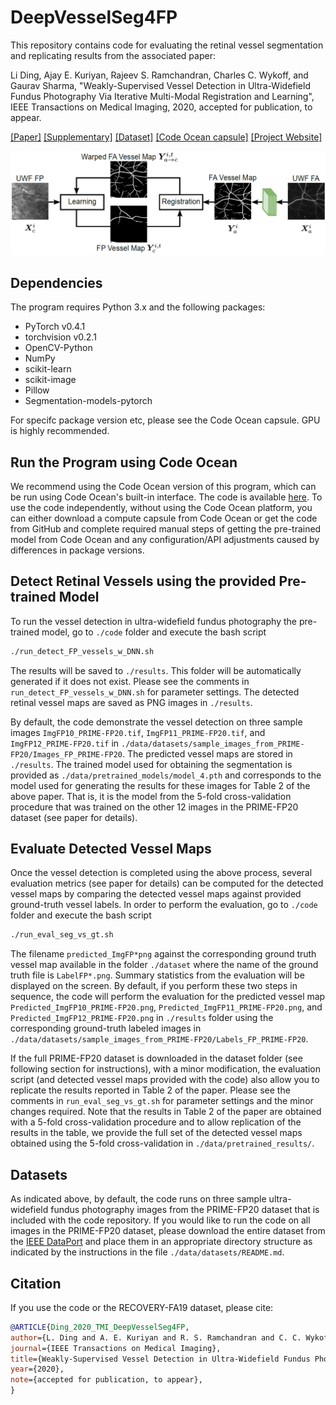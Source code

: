 # DeepVesselSeg4FP
This repository contains code for evaluating the retinal vessel segmentation and replicating results from the associated paper:

Li Ding, Ajay E. Kuriyan, Rajeev S. Ramchandran, Charles C. Wykoff, and Gaurav Sharma,
"Weakly-Supervised Vessel Detection in Ultra-Widefield Fundus Photography Via Iterative Multi-Modal Registration and Learning",
IEEE Transactions on Medical Imaging, 2020, accepted for publication, to appear.


<p align="justify">
<a href="http://www.ece.rochester.edu/~gsharma/papers/Ding_IterVDRegUWFFP_TMI2020.pdf">[Paper]</a>
<a href="http://www.ece.rochester.edu/~gsharma/papers/Suppl_Ding_IterVDRegUWFFP_TMI2020.pdf">[Supplementary]</a>
<a href="https://doi.org/10.21227/ctgj-1367">[Dataset]</a>
<a href="https://doi.org/10.24433/">[Code Ocean capsule]</a>
<a href="https://labsites.rochester.edu/gsharma/research/computer-vision/">[Project Website]</a>
</p>

<p align="center">
<img src="./data/docs/overview.png" alt="" width="900"/>
</p>

## Dependencies
The program requires Python 3.x and the following packages:
* PyTorch v0.4.1
* torchvision v0.2.1
* OpenCV-Python 
* NumPy
* scikit-learn
* scikit-image
* Pillow
* Segmentation-models-pytorch

For specifc package version etc, please see the Code Ocean capsule. GPU is highly recommended.

## Run the Program using Code Ocean
We recommend using the Code Ocean version of this program, which can be run using Code Ocean's built-in interface. The code is available [here](https://doi.org/10.24433/). To use the code independently, without using the Code Ocean platform, you can either download a compute capsule from Code Ocean or get the code from GitHub and complete required manual steps of getting the pre-trained model from Code Ocean and any configuration/API adjustments caused by differences in package versions.

## Detect Retinal Vessels using the provided Pre-trained Model
To run the vessel detection in ultra-widefield fundus photography the pre-trained model, go to `./code` folder and execute the bash script
```bash
./run_detect_FP_vessels_w_DNN.sh
```
The results will be saved to `./results`. This folder will be automatically generated if it does not exist. Please see the comments in `run_detect_FP_vessels_w_DNN.sh` for parameter settings. The detected retinal vessel maps are saved as PNG images in `./results`.

By default, the code demonstrate the vessel detection on three sample images `ImgFP10_PRIME-FP20.tif`, `ImgFP11_PRIME-FP20.tif`, and `ImgFP12_PRIME-FP20.tif` in `./data/datasets/sample_images_from_PRIME-FP20/Images_FP_PRIME-FP20`. The predicted vessel maps are stored in `./results`. The trained model used for obtaining the segmentation is provided as `./data/pretrained_models/model_4.pth` and corresponds to the model used for generating the results for these images for Table 2 of the above paper. That is, it is the model from the 5-fold cross-validation procedure that was trained on the other 12 images in the PRIME-FP20 dataset (see paper for details).

## Evaluate Detected Vessel Maps

Once the vessel detection is completed using the above process, several evaluation metrics (see paper for details) can be computed for the detected vessel maps by comparing the detected vessel maps against provided ground-truth vessel labels. In order to perform the evaluation, go to `./code` folder and execute the bash script
```bash
./run_eval_seg_vs_gt.sh
```
The filename `predicted_ImgFP*png` against the corresponding ground truth vessel map available in the folder `./dataset` where the name of the ground truth file is `LabelFP*.png`.
Summary statistics from the evaluation will be displayed on the screen. By default, if you perform these two steps in sequence, the code will perform the evaluation for the predicted vessel map `Predicted_ImgFP10_PRIME-FP20.png`, `Predicted_ImgFP11_PRIME-FP20.png`, and `Predicted_ImgFP12_PRIME-FP20.png` in `./results` folder using the corresponding ground-truth labeled images in `./data/datasets/sample_images_from_PRIME-FP20/Labels_FP_PRIME-FP20`.


If the full PRIME-FP20 dataset is downloaded in the dataset folder (see following section for instructions), with a minor modification, the evaluation script (and detected vessel maps provided with the code) also allow you to replicate the results reported in Table 2 of the paper. Please see the comments in `run_eval_seg_vs_gt.sh` for parameter settings and the minor changes required. Note that the results in Table 2 of the paper are obtained with a 5-fold cross-validation procedure and to allow replication of the results in the table, we provide the full set of the detected vessel maps obtained using the 5-fold cross-validation in `./data/pretrained_results/`. 

## Datasets
As indicated above, by default, the code runs on three sample ultra-widefield fundus photography images from the PRIME-FP20 dataset that is included with the code repository. If you would like to run the code on all images in the PRIME-FP20 dataset, please download the entire dataset from the [IEEE DataPort](https://doi.org/10.21227/ctgj-1367) and place them in an appropriate directory structure as indicated by the instructions in the file `./data/datasets/README.md`.


## Citation
If you use the code or the RECOVERY-FA19 dataset, please cite:
```BibTex
@ARTICLE{Ding_2020_TMI_DeepVesselSeg4FP,
author={L. Ding and A. E. Kuriyan and R. S. Ramchandran and C. C. Wykoff and G. Sharma},
journal={IEEE Transactions on Medical Imaging}, 
title={Weakly-Supervised Vessel Detection in Ultra-Widefield Fundus Photography Via Iterative Multi-Modal Registration and Learning},
year={2020},
note={accepted for publication, to appear},
}

